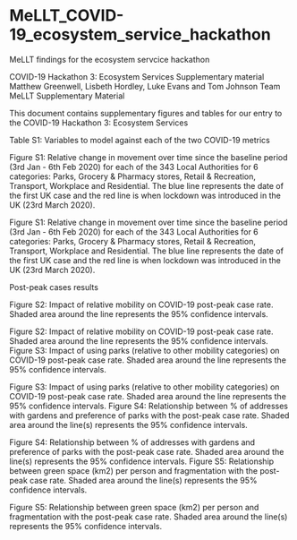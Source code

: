 # MeLLT_COVID-19_ecosystem_service_hackathon
MeLLT findings for the ecosystem servcice hackathon

COVID-19 Hackathon 3: Ecosystem Services Supplementary material
Matthew Greenwell, Lisbeth Hordley, Luke Evans and Tom Johnson
Team MeLLT
Supplementary Material

This document contains supplementary figures and tables for our entry to the COVID-19 Hackathon 3: Ecosystem Services

Table S1: Variables to model against each of the two COVID-19 metrics



Figure S1: Relative change in movement over time since the baseline period (3rd Jan - 6th Feb 2020) for each of the 343 Local Authorities for 6 categories: Parks, Grocery & Pharmacy stores, Retail & Recreation, Transport, Workplace and Residential. The blue line represents the date of the first UK case and the red line is when lockdown was introduced in the UK (23rd March 2020).

Figure S1: Relative change in movement over time since the baseline period (3rd Jan - 6th Feb 2020) for each of the 343 Local Authorities for 6 categories: Parks, Grocery & Pharmacy stores, Retail & Recreation, Transport, Workplace and Residential. The blue line represents the date of the first UK case and the red line is when lockdown was introduced in the UK (23rd March 2020).



Post-peak cases results



Figure S2: Impact of relative mobility on COVID-19 post-peak case rate. Shaded area around the line represents the 95% confidence intervals.

Figure S2: Impact of relative mobility on COVID-19 post-peak case rate. Shaded area around the line represents the 95% confidence intervals.
Figure S3: Impact of using parks (relative to other mobility categories) on COVID-19 post-peak case rate. Shaded area around the line represents the 95% confidence intervals.

Figure S3: Impact of using parks (relative to other mobility categories) on COVID-19 post-peak case rate. Shaded area around the line represents the 95% confidence intervals.
Figure S4: Relationship between % of addresses with gardens and preference of parks with the post-peak case rate. Shaded area around the line(s) represents the 95% confidence intervals.

Figure S4: Relationship between % of addresses with gardens and preference of parks with the post-peak case rate. Shaded area around the line(s) represents the 95% confidence intervals.
Figure S5: Relationship between green space (km2) per person and fragmentation with the post-peak case rate. Shaded area around the line(s) represents the 95% confidence intervals.

Figure S5: Relationship between green space (km2) per person and fragmentation with the post-peak case rate. Shaded area around the line(s) represents the 95% confidence intervals.
